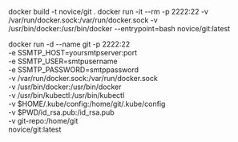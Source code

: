 docker build -t novice/git .
docker run -it --rm -p 2222:22 -v /var/run/docker.sock:/var/run/docker.sock -v /usr/bin/docker:/usr/bin/docker --entrypoint=bash novice/git:latest
<!-- chmod +r $HOME/.kube/config -->
docker run -d --name git -p 2222:22 \
-e SSMTP_HOST=yoursmtpserver:port \
-e SSMTP_USER=smtpusername \
-e SSMTP_PASSWORD=smtppassword \
-v /var/run/docker.sock:/var/run/docker.sock \
-v /usr/bin/docker:/usr/bin/docker \
-v /usr/bin/kubectl:/usr/bin/kubectl \
-v $HOME/.kube/config:/home/git/.kube/config \
-v $PWD/id_rsa.pub:/id_rsa.pub \
-v git-repo:/home/git \
novice/git:latest
